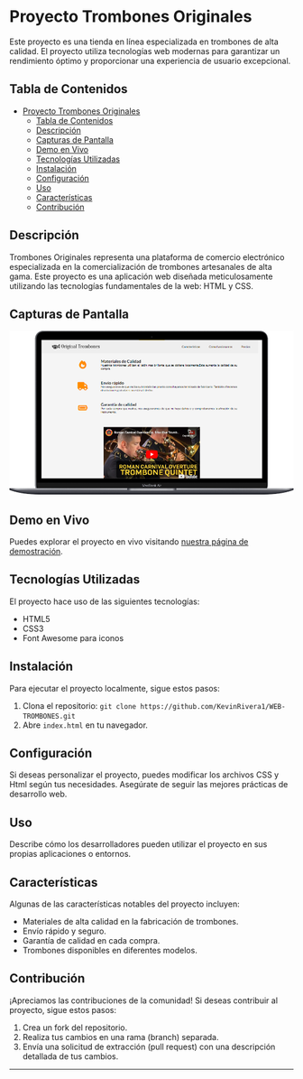 # Proyecto Trombones Originales

Este proyecto es una tienda en línea especializada en trombones de alta calidad. El proyecto utiliza tecnologías web modernas para garantizar un rendimiento óptimo y proporcionar una experiencia de usuario excepcional.

## Tabla de Contenidos

- [Proyecto Trombones Originales](#proyecto-trombones-originales)
  - [Tabla de Contenidos](#tabla-de-contenidos)
  - [Descripción](#descripción)
  - [Capturas de Pantalla](#capturas-de-pantalla)
  - [Demo en Vivo](#demo-en-vivo)
  - [Tecnologías Utilizadas](#tecnologías-utilizadas)
  - [Instalación](#instalación)
  - [Configuración](#configuración)
  - [Uso](#uso)
  - [Características](#características)
  - [Contribución](#contribución)

## Descripción

Trombones Originales representa una plataforma de comercio electrónico especializada en la comercialización de trombones artesanales de alta gama. Este proyecto es una aplicación web diseñada meticulosamente utilizando las tecnologías fundamentales de la web: HTML y CSS.

## Capturas de Pantalla

<div align="center">
    <img src="./img/CAP-WEB.png" alt="Trombones imagen">
</div>

## Demo en Vivo

Puedes explorar el proyecto en vivo visitando [nuestra página de demostración](https://kevinrivera1.github.io/WEB-TROMBONES/).

## Tecnologías Utilizadas

El proyecto hace uso de las siguientes tecnologías:

- HTML5
- CSS3
- Font Awesome para iconos

## Instalación

Para ejecutar el proyecto localmente, sigue estos pasos:

1. Clona el repositorio: `git clone https://github.com/KevinRivera1/WEB-TROMBONES.git`
2. Abre `index.html` en tu navegador.

## Configuración

Si deseas personalizar el proyecto, puedes modificar los archivos CSS y Html según tus necesidades. Asegúrate de seguir las mejores prácticas de desarrollo web.

## Uso

Describe cómo los desarrolladores pueden utilizar el proyecto en sus propias aplicaciones o entornos.

## Características

Algunas de las características notables del proyecto incluyen:

- Materiales de alta calidad en la fabricación de trombones.
- Envío rápido y seguro.
- Garantía de calidad en cada compra.
- Trombones disponibles en diferentes modelos.

## Contribución

¡Apreciamos las contribuciones de la comunidad! Si deseas contribuir al proyecto, sigue estos pasos:

1. Crea un fork del repositorio.
2. Realiza tus cambios en una rama (branch) separada.
3. Envía una solicitud de extracción (pull request) con una descripción detallada de tus cambios.

---
